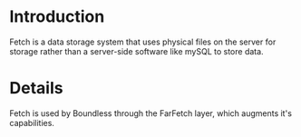 # Introduction #

Fetch is a data storage system that uses physical files on the server for storage rather than a server-side software like mySQL to store data.

# Details #

Fetch is used by Boundless through the FarFetch layer, which augments it's capabilities.